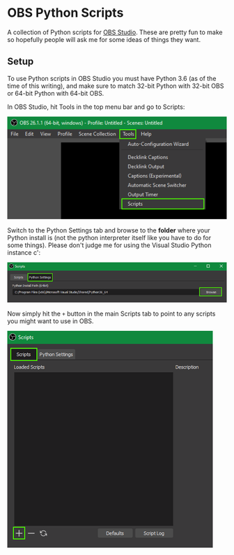 # OBS Python Scripts

A collection of Python scripts for [OBS Studio](https://obsproject.com/). These are pretty fun to make so hopefully people will ask me for some ideas of things they want.

## Setup

To use Python scripts in OBS Studio you must have Python 3.6 (as of the time of this writing), and make sure to match 32-bit Python with 32-bit OBS or 64-bit Python with 64-bit OBS.

In OBS Studio, hit Tools in the top menu bar and go to Scripts:

![step 1](imgs/setup_1.png)

Switch to the Python Settings tab and browse to the **folder** where your Python install is (not the python interpreter itself like you have to do for some things). Please don't judge me for using the Visual Studio Python instance c':

![step 2](imgs/setup_2.png)

Now simply hit the `+` button in the main Scripts tab to point to any scripts you might want to use in OBS. 

![step 3](imgs/setup_3.png)
